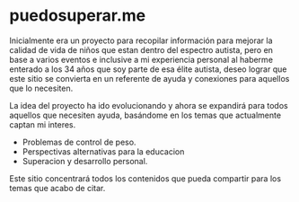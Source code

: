 puedosuperar.me
===============

Inicialmente era un proyecto para recopilar información para mejorar la calidad
de vida de niños que estan dentro del espectro autista, pero en base a varios
eventos e inclusive a mi experiencia personal al haberme enterado a los 34 años
que soy parte de esa élite autista, deseo lograr que este sitio se convierta en
un referente de ayuda y conexiones para aquellos que lo necesiten.

La idea del proyecto ha ido evolucionando y ahora se expandirá para todos aquellos
que necesiten ayuda, basándome en los temas que actualmente captan mi interes.

* Problemas de control de peso.
* Perspectivas alternativas para la educacion
* Superacion y desarrollo personal.

Este sitio concentrará todos los contenidos que pueda compartir para los temas
que acabo de citar.
